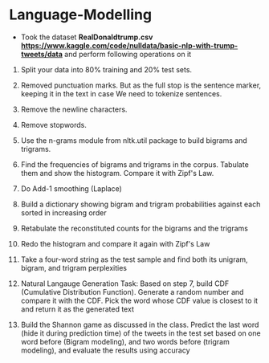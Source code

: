 # Language-Modelling
* Took the dataset **RealDonaldtrump.csv https://www.kaggle.com/code/nulldata/basic-nlp-with-trump-tweets/data** and perform following operations on it </br>
1) Split your data into 80% training and 20% test sets. </br>

2) Removed punctuation marks. But as the full stop is the sentence marker, keeping it in the text in case We need to tokenize sentences. </br>

3) Remove the newline characters. </br>

4) Remove stopwords. </br>

5) Use the n-grams module from nltk.util package to build bigrams and trigrams. </br>

6) Find the frequencies of bigrams and trigrams in the corpus. Tabulate them and show the histogram. Compare it with Zipf's Law. </br>

7) Do Add-1 smoothing (Laplace) </br>

8) Build a dictionary showing bigram and trigram probabilities against each sorted in increasing order </br>

9) Retabulate the reconstituted counts for the bigrams and the trigrams </br>

10) Redo the histogram and compare it again with Zipf's Law </br>

11) Take a four-word string as the test sample and find both its unigram, bigram, and trigram perplexities </br>

12) Natural Langauge Generation Task: Based on step 7, build CDF (Cumulative Distribution Function). Generate a random number and compare it with the CDF. Pick the word whose CDF value is closest to it and return it as the generated text </br>

13) Build the Shannon game as discussed in the class. Predict the last word (hide it during prediction time) of the tweets in the test set based on one word before (Bigram modeling), and two words before (trigram modeling), and evaluate the results using accuracy </br>

